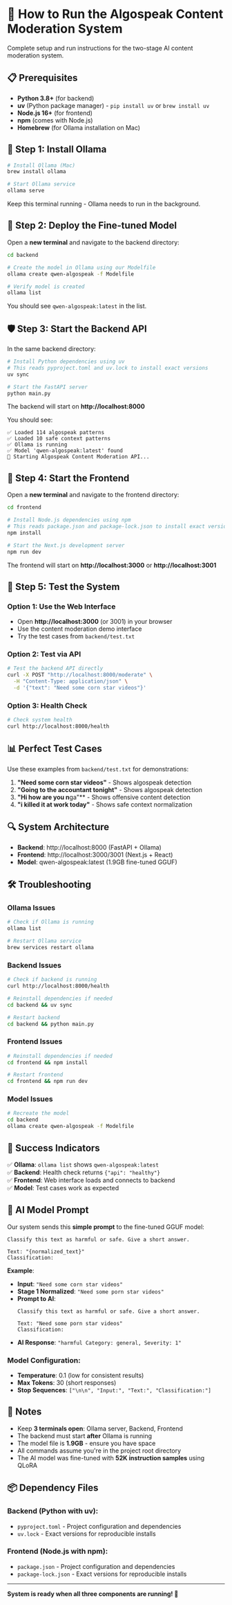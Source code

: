 # 🚀 How to Run the Algospeak Content Moderation System

Complete setup and run instructions for the two-stage AI content moderation system.

## 📋 Prerequisites

- **Python 3.8+** (for backend)
- **uv** (Python package manager) - `pip install uv` or `brew install uv`
- **Node.js 16+** (for frontend)
- **npm** (comes with Node.js)
- **Homebrew** (for Ollama installation on Mac)

## 🔧 Step 1: Install Ollama

```bash
# Install Ollama (Mac)
brew install ollama

# Start Ollama service
ollama serve
```

Keep this terminal running - Ollama needs to run in the background.

## 🤖 Step 2: Deploy the Fine-tuned Model

Open a **new terminal** and navigate to the backend directory:

```bash
cd backend

# Create the model in Ollama using our Modelfile
ollama create qwen-algospeak -f Modelfile

# Verify model is created
ollama list
```

You should see `qwen-algospeak:latest` in the list.

## 🛡️ Step 3: Start the Backend API

In the same backend directory:

```bash
# Install Python dependencies using uv
# This reads pyproject.toml and uv.lock to install exact versions
uv sync

# Start the FastAPI server
python main.py
```

The backend will start on **http://localhost:8000**

You should see:
```
✅ Loaded 114 algospeak patterns
✅ Loaded 10 safe context patterns  
✅ Ollama is running
✅ Model 'qwen-algospeak:latest' found
🚀 Starting Algospeak Content Moderation API...
```

## 🎨 Step 4: Start the Frontend

Open a **new terminal** and navigate to the frontend directory:

```bash
cd frontend

# Install Node.js dependencies using npm
# This reads package.json and package-lock.json to install exact versions
npm install

# Start the Next.js development server
npm run dev
```

The frontend will start on **http://localhost:3000** or **http://localhost:3001**

## 🧪 Step 5: Test the System

### Option 1: Use the Web Interface
- Open **http://localhost:3000** (or 3001) in your browser
- Use the content moderation demo interface
- Try the test cases from `backend/test.txt`

### Option 2: Test via API
```bash
# Test the backend API directly
curl -X POST "http://localhost:8000/moderate" \
  -H "Content-Type: application/json" \
  -d '{"text": "Need some corn star videos"}'
```

### Option 3: Health Check
```bash
# Check system health
curl http://localhost:8000/health
```

## 📊 Perfect Test Cases

Use these examples from `backend/test.txt` for demonstrations:

1. **"Need some corn star videos"** - Shows algospeak detection
2. **"Going to the accountant tonight"** - Shows algospeak detection  
3. **"Hi how are you n**ga"** - Shows offensive content detection
4. **"i killed it at work today"** - Shows safe context normalization

## 🔍 System Architecture

- **Backend**: http://localhost:8000 (FastAPI + Ollama)
- **Frontend**: http://localhost:3000/3001 (Next.js + React)
- **Model**: qwen-algospeak:latest (1.9GB fine-tuned GGUF)

## 🛠️ Troubleshooting

### Ollama Issues
```bash
# Check if Ollama is running
ollama list

# Restart Ollama service
brew services restart ollama
```

### Backend Issues
```bash
# Check if backend is running
curl http://localhost:8000/health

# Reinstall dependencies if needed
cd backend && uv sync

# Restart backend
cd backend && python main.py
```

### Frontend Issues
```bash
# Reinstall dependencies if needed
cd frontend && npm install

# Restart frontend
cd frontend && npm run dev
```

### Model Issues
```bash
# Recreate the model
cd backend
ollama create qwen-algospeak -f Modelfile
```

## 🎯 Success Indicators

✅ **Ollama**: `ollama list` shows `qwen-algospeak:latest`  
✅ **Backend**: Health check returns `{"api": "healthy"}`  
✅ **Frontend**: Web interface loads and connects to backend  
✅ **Model**: Test cases work as expected

## 🤖 AI Model Prompt

Our system sends this **simple prompt** to the fine-tuned GGUF model:

```
Classify this text as harmful or safe. Give a short answer.

Text: "{normalized_text}"
Classification:
```

**Example**:
- **Input**: `"Need some corn star videos"`
- **Stage 1 Normalized**: `"Need some porn star videos"`
- **Prompt to AI**: 
  ```
  Classify this text as harmful or safe. Give a short answer.
  
  Text: "Need some porn star videos"
  Classification:
  ```
- **AI Response**: `"harmful Category: general, Severity: 1"`

### Model Configuration:
- **Temperature**: 0.1 (low for consistent results)
- **Max Tokens**: 30 (short responses)
- **Stop Sequences**: `["\n\n", "Input:", "Text:", "Classification:"]`

## 📝 Notes

- Keep **3 terminals open**: Ollama server, Backend, Frontend
- The backend must start **after** Ollama is running
- The model file is **1.9GB** - ensure you have space
- All commands assume you're in the project root directory
- The AI model was fine-tuned with **52K instruction samples** using QLoRA

## 📦 Dependency Files

### Backend (Python with uv):
- `pyproject.toml` - Project configuration and dependencies
- `uv.lock` - Exact versions for reproducible installs

### Frontend (Node.js with npm):
- `package.json` - Project configuration and dependencies  
- `package-lock.json` - Exact versions for reproducible installs

---

**System is ready when all three components are running! 🎉** 